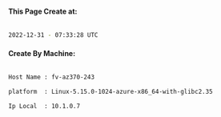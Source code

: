 
   
#### This Page Create at:

```bash

2022-12-31 - 07:33:28 UTC

```

#### Create By Machine:

```bash

Host Name : fv-az370-243

platform  : Linux-5.15.0-1024-azure-x86_64-with-glibc2.35

Ip Local  : 10.1.0.7

```

